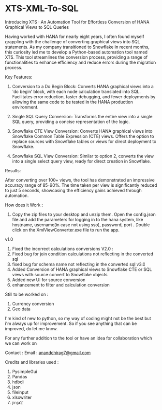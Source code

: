# XTS-XML-To-SQL
Introducing XTS : An Automation Tool for Effortless Conversion of HANA Graphical Views to SQL Queries

Having worked with HANA for nearly eight years, I often found myself grappling with the challenge of converting
graphical views into SQL statements. As my company transitioned to Snowflake in recent months,
this curiosity led me to develop a Python-based automation tool named XTS.
This tool streamlines the conversion process, providing a range of functionalities to enhance efficiency and reduce errors during the migration process.

Key Features:

1. Conversion to a Do Begin Block:
Converts HANA graphical views into a 'do begin' block, with each node calculation translated into SQL.
Facilitates error reduction, faster debugging, and fewer deployments by allowing the same code to be tested in the HANA production environment.

2. Single SQL Query Conversion:
Transforms the entire view into a single SQL query, providing a concise representation of the logic.

3. Snowflake CTE View Conversion:
Converts HANA graphical views into Snowflake Common Table Expression (CTE) views.
Offers the option to replace sources with Snowflake tables or views for direct deployment to Snowflake.

4. Snowflake SQL View Conversion:
Similar to option 2, converts the view into a single select query view, ready for direct creation in Snowflake.


Results:

After converting over 100+ views, the tool has demonstrated an impressive accuracy range of 85-90%.
The time taken per view is significantly reduced to just 5 seconds, showcasing the efficiency gains achieved through automation.

How does it Work :
1. Copy the zip files to your desktop and unzip them. Open the config.json file and add the parameters for logging in to the hana system, like hostname, username(in case not using sso), password, port . Double click on the XmlViewConverter.exe file to run the app.

v1.0
1. Fixed the incorrect calculations conversions
V2.0 :
1. Fixed bug for join condition calculations not reflecting in the converted sql
2. fixed bug for schema name not reflecting in the converted sql
v3.0
1. Added Conversion of HANA graphical views to Snowflake CTE or SQL views with source convert to Snowflake objects
2. Added new UI for source conversion
3. enhancement to filter and calculation conversion

Still to be worked on :
1. Currency conversion
2. Geo data

I'm kind of new to python, so my way of coding might not be the best but i'm always up for improvement. So if you see anything that can be improved,
do let me know.

For any further addition to the tool or have an idea for collaboration which
we can work on

Contact :
Email : anandchirag7@gmail.com

Credits and libraries used :
1. PysimpleGui
2. Pandas
3. hdbcli
4. json
5. fileinput
6. xlsxwriter
7. jinja2
